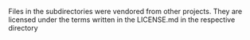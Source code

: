 Files in the subdirectories were vendored from other projects. They are licensed under the terms written in the LICENSE.md in the respective directory
